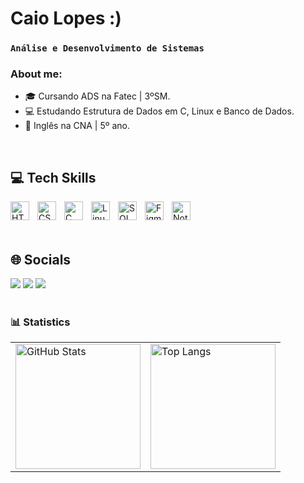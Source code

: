 # Caio Lopes :)

### **`Análise e Desenvolvimento de Sistemas`** 

### **About me:**

- 🎓 Cursando ADS na Fatec | 3ºSM.
- 💻 Estudando Estrutura de Dados em C, Linux e Banco de Dados.
- 📕 Inglês na CNA | 5º ano.

<br>

## 💻 Tech Skills
<img
  align="left"
  alt="HTML"
  title="HTML"
  width="30px"
  style="padding-right: 10px;"
  src="https://cdn.jsdelivr.net/gh/devicons/devicon@latest/icons/html5/html5-original.svg"
/>
<img
  align="left"
  alt="CSS"
  title="CSS"
  width="30px"
  style="padding-right: 10px;"
  src="https://cdn.jsdelivr.net/gh/devicons/devicon@latest/icons/css3/css3-original.svg"
/>
<img
  align="left"
  alt="C"
  title="C"
  width="30px"
  style="padding-right: 10px;"
  src="https://cdn.jsdelivr.net/gh/devicons/devicon@latest/icons/c/c-original.svg"
/>
<img
  align="left"
  alt="Linux"
  title="Linux"
  width="30px"
  style="padding-right: 10px;"
  src="https://cdn.jsdelivr.net/gh/devicons/devicon@latest/icons/linux/linux-original.svg"
/>
<img
  align="left"
  alt="SQL"
  title="SQL"
  width="30px"
  style="padding-right: 10px;"
  src="https://cdn.jsdelivr.net/gh/devicons/devicon@latest/icons/mysql/mysql-original.svg"
/>
<img
  align="left"
  alt="Figma"
  title="Figma"
  width="30px"
  style="padding-right: 10px;"
  src="https://cdn.jsdelivr.net/gh/devicons/devicon@latest/icons/figma/figma-original.svg"
/>
<img
  align="left"
  alt="Notion"
  title="Notion"
  width="30px"
  style="padding-right: 10px;"
  src="https://cdn.jsdelivr.net/gh/devicons/devicon@latest/icons/notion/notion-original.svg"
/>


<br>
<br>
<br>

## 🌐 Socials
<div>
  <!--E-mail-->
  <a href = "mailto:caio.lopes16022@gmail.com"><img src="https://img.shields.io/badge/-Gmail-%23333?style=for-the-badge&logo=gmail&logoColor=white"></a>
  <!--Linkedin-->
    <a href="https://www.linkedin.com/in/caio-lopes-pimenta-1602c/" target="_blank"><img src="https://img.shields.io/badge/-LinkedIn-%230077B5?style=for-the-badge&logo=linkedin&logoColor=white" target="_blank"></a> 
  <!--Instagram-->
  <a href="https://www.instagram.com/llopescaioo/" target="_blank"><img src="https://img.shields.io/badge/-Instagram-%23E4405F?style=for-the-badge&logo=instagram&logoColor=white"/></a>
</div> 

<br>

### 📊 Statistics

<table>
  <tr>
    <td>
      <img 
        alt="GitHub Stats" 
        height="200" 
        src="https://github-readme-stats.vercel.app/api?username=Caio-Lopes16&show_icons=true&theme=tokyonight&include_all_commits=true&locale=pt-br" 
      />
    </td>
    <td>
      <img 
        alt="Top Langs" 
        height="200" 
        src="https://github-readme-stats.vercel.app/api/top-langs/?username=Caio-Lopes16&theme=tokyonight&layout=compact&custom_title=Tecnologias&langs_count=9" 
      />
    </td>
  </tr>
</table>
